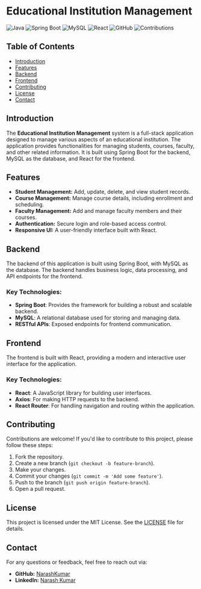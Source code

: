 # Educational Institution Management

![Java](https://img.shields.io/badge/Java-ED8B00?style=for-the-badge&logo=java&logoColor=white)
![Spring Boot](https://img.shields.io/badge/Spring%20Boot-6DB33F?style=for-the-badge&logo=spring-boot&logoColor=white)
![MySQL](https://img.shields.io/badge/MySQL-4479A1?style=for-the-badge&logo=mysql&logoColor=white)
![React](https://img.shields.io/badge/React-61DAFB?style=for-the-badge&logo=react&logoColor=white)
![GitHub](https://img.shields.io/github/license/NarashKumar/Educational-Instituition-Management)
![Contributions](https://img.shields.io/badge/Contributions-Welcome-brightgreen)

## Table of Contents
- [Introduction](#introduction)
- [Features](#features)
- [Backend](#backend)
- [Frontend](#frontend)
- [Contributing](#contributing)
- [License](#license)
- [Contact](#contact)

## Introduction
The **Educational Institution Management** system is a full-stack application designed to manage various aspects of an educational institution. The application provides functionalities for managing students, courses, faculty, and other related information. It is built using Spring Boot for the backend, MySQL as the database, and React for the frontend.

## Features
- **Student Management:** Add, update, delete, and view student records.
- **Course Management:** Manage course details, including enrollment and scheduling.
- **Faculty Management:** Add and manage faculty members and their courses.
- **Authentication:** Secure login and role-based access control.
- **Responsive UI:** A user-friendly interface built with React.

## Backend
The backend of this application is built using Spring Boot, with MySQL as the database. The backend handles business logic, data processing, and API endpoints for the frontend.

### Key Technologies:
- **Spring Boot**: Provides the framework for building a robust and scalable backend.
- **MySQL**: A relational database used for storing and managing data.
- **RESTful APIs**: Exposed endpoints for frontend communication.

## Frontend
The frontend is built with React, providing a modern and interactive user interface for the application.

### Key Technologies:
- **React**: A JavaScript library for building user interfaces.
- **Axios**: For making HTTP requests to the backend.
- **React Router**: For handling navigation and routing within the application.

## Contributing
Contributions are welcome! If you'd like to contribute to this project, please follow these steps:

1. Fork the repository.
2. Create a new branch (`git checkout -b feature-branch`).
3. Make your changes.
4. Commit your changes (`git commit -m 'Add some feature'`).
5. Push to the branch (`git push origin feature-branch`).
6. Open a pull request.

## License
This project is licensed under the MIT License. See the [LICENSE](LICENSE) file for details.

## Contact
For any questions or feedback, feel free to reach out via:

- **GitHub:** [NarashKumar](https://github.com/NarashKumar)
- **LinkedIn:** [Narash Kumar](https://www.linkedin.com/in/narash-kumar-125714226/)
